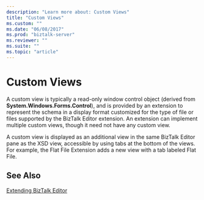 ```yaml
---
description: "Learn more about: Custom Views"
title: "Custom Views"
ms.custom: ""
ms.date: "06/08/2017"
ms.prod: "biztalk-server"
ms.reviewer: ""
ms.suite: ""
ms.topic: "article"
---
```

# Custom Views
A custom view is typically a read-only window control object (derived from **System.Windows.Forms.Control**), and is provided by an extension to represent the schema in a display format customized for the type of file or files supported by the BizTalk Editor extension. An extension can implement multiple custom views, though it need not have any custom view.  
  
 A custom view is displayed as an additional view in the same BizTalk Editor pane as the XSD view, accessible by using tabs at the bottom of the views. For example, the Flat File Extension adds a new view with a tab labeled Flat File.  
  
## See Also  
 [Extending BizTalk Editor](../core/extending-biztalk-editor.md)

